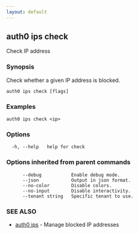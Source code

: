 ```yaml
---
layout: default
---
```

## auth0 ips check

Check IP address

### Synopsis

Check whether a given IP address is blocked.

```
auth0 ips check [flags]
```

### Examples

```
auth0 ips check <ip>
```

### Options

```
  -h, --help   help for check
```

### Options inherited from parent commands

```
      --debug           Enable debug mode.
      --json            Output in json format.
      --no-color        Disable colors.
      --no-input        Disable interactivity.
      --tenant string   Specific tenant to use.
```

### SEE ALSO

* [auth0 ips](auth0_ips.md)	 - Manage blocked IP addresses

